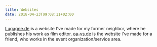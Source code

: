 ```yaml
---
title: Websites
date: 2018-04-23T09:08:11+02:00
---
```


[Lugagne.de][11] is a website I've made for my former neighbor, where he publishes his work as film editor. [oa-vs.de][12] is the website I've made for a friend, who works in the event organization/service area.

[11]: http://www.lugagne.de/
[12]: http://www.oa-vs.de/

